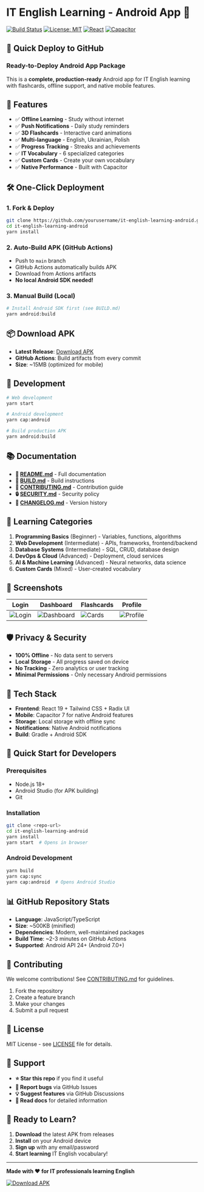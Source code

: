 # IT English Learning - Android App 📱

[![Build Status](https://github.com/yourusername/it-english-learning-android/workflows/Build%20Android%20APK/badge.svg)](https://github.com/yourusername/it-english-learning-android/actions)
[![License: MIT](https://img.shields.io/badge/License-MIT-yellow.svg)](https://opensource.org/licenses/MIT)
[![React](https://img.shields.io/badge/React-19.0.0-blue.svg)](https://reactjs.org/)
[![Capacitor](https://img.shields.io/badge/Capacitor-7.4.2-blueviolet.svg)](https://capacitorjs.com/)

## 🚀 Quick Deploy to GitHub

### Ready-to-Deploy Android App Package

This is a **complete, production-ready** Android app for IT English learning with flashcards, offline support, and native mobile features.

## 📱 Features

- ✅ **Offline Learning** - Study without internet
- ✅ **Push Notifications** - Daily study reminders
- ✅ **3D Flashcards** - Interactive card animations
- ✅ **Multi-language** - English, Ukrainian, Polish
- ✅ **Progress Tracking** - Streaks and achievements
- ✅ **IT Vocabulary** - 6 specialized categories
- ✅ **Custom Cards** - Create your own vocabulary
- ✅ **Native Performance** - Built with Capacitor

## 🛠️ One-Click Deployment

### 1. Fork & Deploy
```bash
git clone https://github.com/yourusername/it-english-learning-android.git
cd it-english-learning-android
yarn install
```

### 2. Auto-Build APK (GitHub Actions)
- Push to `main` branch
- GitHub Actions automatically builds APK
- Download from Actions artifacts
- **No local Android SDK needed!**

### 3. Manual Build (Local)
```bash
# Install Android SDK first (see BUILD.md)
yarn android:build
```

## 📦 Download APK

- **Latest Release**: [Download APK](https://github.com/yourusername/it-english-learning-android/releases)
- **GitHub Actions**: Build artifacts from every commit
- **Size**: ~15MB (optimized for mobile)

## 🔧 Development

```bash
# Web development
yarn start

# Android development
yarn cap:android

# Build production APK
yarn android:build
```

## 📚 Documentation

- **📖 [README.md](README.md)** - Full documentation
- **🔨 [BUILD.md](BUILD.md)** - Build instructions
- **🤝 [CONTRIBUTING.md](CONTRIBUTING.md)** - Contribution guide
- **🔒 [SECURITY.md](SECURITY.md)** - Security policy
- **📝 [CHANGELOG.md](CHANGELOG.md)** - Version history

## 🎯 Learning Categories

1. **Programming Basics** (Beginner) - Variables, functions, algorithms
2. **Web Development** (Intermediate) - APIs, frameworks, frontend/backend
3. **Database Systems** (Intermediate) - SQL, CRUD, database design
4. **DevOps & Cloud** (Advanced) - Deployment, cloud services
5. **AI & Machine Learning** (Advanced) - Neural networks, data science
6. **Custom Cards** (Mixed) - User-created vocabulary

## 📱 Screenshots

| Login | Dashboard | Flashcards | Profile |
|-------|-----------|------------|---------|
| ![Login](docs/images/login.png) | ![Dashboard](docs/images/dashboard.png) | ![Cards](docs/images/flashcards.png) | ![Profile](docs/images/profile.png) |

## 🛡️ Privacy & Security

- **100% Offline** - No data sent to servers
- **Local Storage** - All progress saved on device
- **No Tracking** - Zero analytics or user tracking
- **Minimal Permissions** - Only necessary Android permissions

## 🌟 Tech Stack

- **Frontend**: React 19 + Tailwind CSS + Radix UI
- **Mobile**: Capacitor 7 for native Android features
- **Storage**: Local storage with offline sync
- **Notifications**: Native Android notifications
- **Build**: Gradle + Android SDK

## 🚀 Quick Start for Developers

### Prerequisites
- Node.js 18+
- Android Studio (for APK building)
- Git

### Installation
```bash
git clone <repo-url>
cd it-english-learning-android
yarn install
yarn start  # Opens in browser
```

### Android Development
```bash
yarn build
yarn cap:sync
yarn cap:android  # Opens Android Studio
```

## 📊 GitHub Repository Stats

- **Language**: JavaScript/TypeScript
- **Size**: ~500KB (minified)
- **Dependencies**: Modern, well-maintained packages
- **Build Time**: ~2-3 minutes on GitHub Actions
- **Supported**: Android API 24+ (Android 7.0+)

## 🤝 Contributing

We welcome contributions! See [CONTRIBUTING.md](CONTRIBUTING.md) for guidelines.

1. Fork the repository
2. Create a feature branch
3. Make your changes
4. Submit a pull request

## 📄 License

MIT License - see [LICENSE](LICENSE) file for details.

## 🌟 Support

- **⭐ Star this repo** if you find it useful
- **🐛 Report bugs** via GitHub Issues
- **💡 Suggest features** via GitHub Discussions
- **📖 Read docs** for detailed information

## 🎉 Ready to Learn?

1. **Download** the latest APK from releases
2. **Install** on your Android device
3. **Sign up** with any email/password
4. **Start learning** IT English vocabulary!

---

**Made with ❤️ for IT professionals learning English**

[![Download APK](https://img.shields.io/badge/Download-APK-green.svg?style=for-the-badge)](https://github.com/yourusername/it-english-learning-android/releases)
